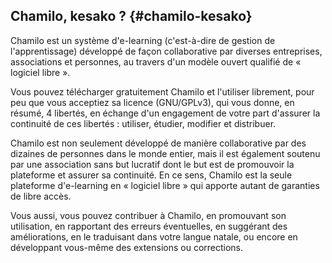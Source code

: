 ## Chamilo, kesako ? {#chamilo-kesako}

Chamilo est un système d&#039;e-learning (c&#039;est-à-dire de gestion de l&#039;apprentissage) développé de façon collaborative par diverses entreprises, associations et personnes, au travers d&#039;un modèle ouvert qualifié de « logiciel libre ».

Vous pouvez télécharger gratuitement Chamilo et l&#039;utiliser librement, pour peu que vous acceptiez sa licence (GNU/GPLv3), qui vous donne, en résumé, 4 libertés, en échange d&#039;un engagement de votre part d&#039;assurer la continuité de ces libertés : utiliser, étudier, modifier et distribuer.

Chamilo est non seulement développé de manière collaborative par des dizaines de personnes dans le monde entier, mais il est également soutenu par une association sans but lucratif dont le but est de promouvoir la plateforme et assurer sa continuité. En ce sens, Chamilo est la seule plateforme d&#039;e-learning en « logiciel libre » qui apporte autant de garanties de libre accès.

Vous aussi, vous pouvez contribuer à Chamilo, en promouvant son utilisation, en rapportant des erreurs éventuelles, en suggérant des améliorations, en le traduisant dans votre langue natale, ou encore en développant vous-même des extensions ou corrections.